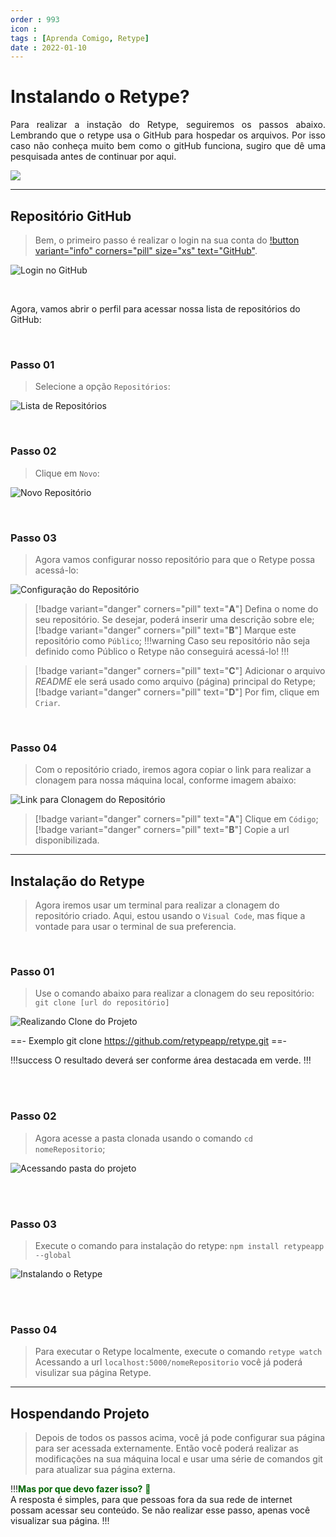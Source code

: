 ```yaml
---
order : 993
icon : 
tags : [Aprenda Comigo, Retype]
date : 2022-01-10
---
```


# Instalando o Retype?
<p style="text-align: justify;"> Para realizar a instação do Retype, seguiremos os passos abaixo.
Lembrando que o retype usa o GitHub para hospedar os arquivos. Por isso caso não conheça muito bem como o gitHub funciona, sugiro que dê uma pesquisada antes de continuar por aqui.</p>

![](../img/barra.png)

---

## Repositório GitHub
>Bem, o primeiro passo é realizar o login na sua conta do [!button variant="info" corners="pill"  size="xs" text="GitHub"](https://github.com/login).

![Login no GitHub](../img/001.png "Realize seu login")

<br>

Agora, vamos abrir o perfil para acessar nossa lista de repositórios do GitHub:

<br>

### **Passo 01**
>Selecione a opção `Repositórios`:

![Lista de Repositórios](../img/01.png)


<br>

### **Passo 02**
>Clique em `Novo`:

![Novo Repositório](../img/02.png)


<br>

### **Passo 03**
> Agora vamos configurar nosso repositório para que o Retype possa acessá-lo:

![Configuração do Repositório](../img/03.png)

>[!badge variant="danger" corners="pill" text="**A**"] Defina o nome do seu repositório. Se desejar, poderá inserir uma descrição sobre ele; <br>
>[!badge variant="danger" corners="pill" text="**B**"]  Marque este repositório como `Público`;
!!!warning
Caso seu repositório não seja definido como Público o Retype não conseguirá acessá-lo!
!!!

>[!badge variant="danger" corners="pill" text="**C**"]  Adicionar o arquivo _README_ ele será usado como arquivo (página) principal do Retype; <br>
>[!badge variant="danger" corners="pill" text="**D**"]  Por fim, clique em `Criar`.

<br>

### **Passo 04**
>Com o repositório criado, iremos agora copiar o link para realizar a clonagem para nossa máquina local, conforme imagem abaixo:

![Link para Clonagem do Repositório](../img/04.png)
>[!badge variant="danger" corners="pill" text="**A**"]  Clique em `Código`; <br>
>[!badge variant="danger" corners="pill" text="**B**"]  Copie a url disponibilizada.




---

## Instalação do Retype
>Agora iremos usar um terminal para realizar a clonagem do repositório criado.
Aqui, estou usando o `Visual Code`, mas fique a vontade para usar o terminal de sua preferencia.

<br>

### **Passo 01**
>Use o comando abaixo para realizar a clonagem do seu repositório:
`git clone [url do repositório]`

![Realizando Clone do Projeto](../img/05.png)

==- Exemplo
git clone https://github.com/retypeapp/retype.git
==-

!!!success
O resultado deverá ser conforme área destacada em verde.
!!!

<br>
<br>


### **Passo 02**
>Agora acesse a pasta clonada usando o comando `cd nomeRepositorio`;

![Acessando pasta do projeto](../img/06.png)


<br>
<br>



### **Passo 03**
>Execute o comando para instalação do retype: `npm install retypeapp --global`

![Instalando o Retype](../img/07.png)

<br>
<br>


### **Passo 04**

>Para executar o Retype localmente, execute o comando `retype watch`
Acessando a url `localhost:5000/nomeRepositorio` você já poderá visulizar sua página Retype.
 
---

## Hospendando Projeto
>Depois de todos os passos acima, você já pode configurar sua página para ser acessada externamente.
Então você poderá realizar as modificações na sua máquina local e usar uma série de comandos git para atualizar sua página externa.

!!!<span style="color:darkgreen">**Mas por que devo fazer isso?** 🧐 </span>  
A resposta é simples, para que pessoas fora da sua rede de internet possam acessar seu conteúdo. Se não realizar esse passo, apenas você visualizar sua página.
!!!

<br>
<br>


